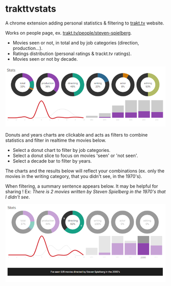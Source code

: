 # trakttvstats
A chrome extension adding personal statistics & filtering to [trakt.tv](https://trakt.tv) website.

Works on people page, ex. [trakt.tv/people/steven-spielberg](https://trakt.tv/people/steven-spielberg).

- Movies seen or not, in total and by job categories (direction, production...).
- Ratings distribution (personal ratings & trackt.tv ratings).
- Movies seen or not by decade.

![screen_01](screen_01.png)

Donuts and years charts are clickable and acts as filters to combine statistics and filter in realtime the movies below.

- Select a donut chart to filter by job categories.
- Select a donut slice to focus on movies 'seen' or 'not seen'.
- Select a decade bar to filter by years.

The charts and the results below will reflect your combinations (ex. only the movies in the writing category, that you didn't see, in the 1970's).

When filtering, a summary sentence appears below. It may be helpful for sharing ! Ex: *There is 2 movies written by Steven Spielberg in the 1970's that I didn't see*.

![screen_02](screen_02.png)
